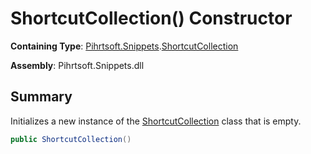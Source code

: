 # ShortcutCollection\(\) Constructor

**Containing Type**: [Pihrtsoft.Snippets](../../README.md)\.[ShortcutCollection](../README.md)

**Assembly**: Pihrtsoft\.Snippets\.dll

## Summary

Initializes a new instance of the [ShortcutCollection](../README.md) class that is empty\.

```csharp
public ShortcutCollection()
```


